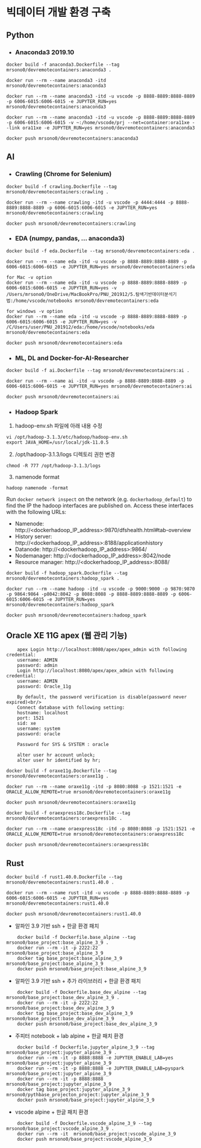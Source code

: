 # 빅데이터 개발 환경 구축

## Python

- ### Anaconda3 2019.10

```
docker build -f anaconda3.Dockerfile --tag mrsono0/devremotecontainers:anaconda3 .

docker run --rm --name anaconda3 -itd mrsono0/devremotecontainers:anaconda3

docker run --rm --name anaconda3 -itd -u vscode -p 8888-8889:8888-8889 -p 6006-6015:6006-6015 -e JUPYTER_RUN=yes mrsono0/devremotecontainers:anaconda3

docker run --rm --name anaconda3 -itd -u vscode -p 8888-8889:8888-8889 -p 6006-6015:6006-6015 -v ~:/home/vscode/prj --net=container:ora11xe --link ora11xe -e JUPYTER_RUN=yes mrsono0/devremotecontainers:anaconda3

docker push mrsono0/devremotecontainers:anaconda3
```

## AI

- ### Crawling (Chrome for Selenium)

```
docker build -f crawling.Dockerfile --tag mrsono0/devremotecontainers:crawling .

docker run --rm --name crawling -itd -u vscode -p 4444:4444 -p 8888-8889:8888-8889 -p 6006-6015:6006-6015 -e JUPYTER_RUN=yes mrsono0/devremotecontainers:crawling

docker push mrsono0/devremotecontainers:crawling
```

- ### EDA (numpy, pandas, ... anaconda3)

```
docker build -f eda.Dockerfile --tag mrsono0/devremotecontainers:eda .

docker run --rm --name eda -itd -u vscode -p 8888-8889:8888-8889 -p 6006-6015:6006-6015 -e JUPYTER_RUN=yes mrsono0/devremotecontainers:eda

for Mac -v option
docker run --rm --name eda -itd -u vscode -p 8888-8889:8888-8889 -p 6006-6015:6006-6015 -e JUPYTER_RUN=yes -v /Users/mrsono0/OneDrive/MacBookPro/PNU_201912/5.탐색기반데이터분석기법:/home/vscode/notebooks mrsono0/devremotecontainers:eda

for windows -v option
docker run --rm --name eda -itd -u vscode -p 8888-8889:8888-8889 -p 6006-6015:6006-6015 -e JUPYTER_RUN=yes -v /C/Users/user/PNU_201912/eda:/home/vscode/notebooks/eda mrsono0/devremotecontainers:eda

docker push mrsono0/devremotecontainers:eda
```

- ### ML, DL and Docker-for-AI-Researcher

```
docker build -f ai.Dockerfile --tag mrsono0/devremotecontainers:ai .

docker run --rm --name ai -itd -u vscode -p 8888-8889:8888-8889 -p 6006-6015:6006-6015 -e JUPYTER_RUN=yes mrsono0/devremotecontainers:ai

docker push mrsono0/devremotecontainers:ai
```

- ### Hadoop Spark
1. hadoop-env.sh 파일에 아래 내용 수정

```
vi /opt/hadoop-3.1.3/etc/hadoop/hadoop-env.sh
export JAVA_HOME=/usr/local/jdk-11.0.5
```
2. /opt/hadoop-3.1.3/logs 디렉토리 권한 변경

```
chmod -R 777 /opt/hadoop-3.1.3/logs
```
3. namenode format
```
hadoop namenode -format
```

Run `docker network inspect` on the network (e.g. `dockerhadoop_default`) to find the IP the hadoop interfaces are published on. Access these interfaces with the following URLs:

* Namenode: http://<dockerhadoop_IP_address>:9870/dfshealth.html#tab-overview
* History server: http://<dockerhadoop_IP_address>:8188/applicationhistory
* Datanode: http://<dockerhadoop_IP_address>:9864/
* Nodemanager: http://<dockerhadoop_IP_address>:8042/node
* Resource manager: http://<dockerhadoop_IP_address>:8088/

```
docker build -f hadoop_spark.Dockerfile --tag mrsono0/devremotecontainers:hadoop_spark .

docker run --rm --name hadoop -itd -u vscode -p 9000:9000 -p 9870:9870 -p 9864:9864 -p8042:8042 -p 8088:8088 -p 8888-8889:8888-8889 -p 6006-6015:6006-6015 -e JUPYTER_RUN=yes mrsono0/devremotecontainers:hadoop_spark

docker push mrsono0/devremotecontainers:hadoop_spark
```

## Oracle XE 11G apex (웹 관리 기능)

```
    apex Login http://localhost:8080/apex/apex_admin with following credential:
    username: ADMIN
    password: admin
    Login http://localhost:8080/apex/apex_admin with following credential:
    username: ADMIN
    password: Oracle_11g

    By default, the password verification is disable(password never expired)<br/>
    Connect database with following setting:
    hostname: localhost
    port: 1521
    sid: xe
    username: system
    password: oracle

    Password for SYS & SYSTEM : oracle

    alter user hr account unlock;
    alter user hr identified by hr;

docker build -f oraxe11g.Dockerfile --tag mrsono0/devremotecontainers:oraxe11g .

docker run --rm --name oraxe11g -itd -p 8080:8088 -p 1521:1521 -e ORACLE_ALLOW_REMOTE=true mrsono0/devremotecontainers:oraxe11g

docker push mrsono0/devremotecontainers:oraxe11g

docker build -f oraexpress18c.Dockerfile --tag mrsono0/devremotecontainers:oraexpress18c .

docker run --rm --name oraexpress18c -itd -p 8080:8088 -p 1521:1521 -e ORACLE_ALLOW_REMOTE=true mrsono0/devremotecontainers:oraexpress18c

docker push mrsono0/devremotecontainers:oraexpress18c
```

## Rust

```
docker build -f rust1.40.0.Dockerfile --tag mrsono0/devremotecontainers:rust1.40.0 .

docker run --rm --name rust -itd -u vscode -p 8888-8889:8888-8889 -p 6006-6015:6006-6015 -e JUPYTER_RUN=yes mrsono0/devremotecontainers:rust1.40.0

docker push mrsono0/devremotecontainers:rust1.40.0
```

- 알파인 3.9 기반 ssh + 한글 환경 패치  
```
    docker build -f Dockerfile.base_alpine --tag mrsono0/base_project:base_alpine_3_9 .
    docker run --rm -it -p 2222:22 mrsono0/base_project:base_alpine_3_9
    docker tag base_project:base_alpine_3_9 mrsono0/base_project:base_alpine_3_9
    docker push mrsono0/base_project:base_alpine_3_9
```

- 알파인 3.9 기반 ssh + 추가 라이브러리 + 한글 환경 패치  
```
    docker build -f Dockerfile.base_dev_alpine --tag mrsono0/base_project:base_dev_alpine_3_9 .
    docker run --rm -it -p 2222:22 mrsono0/base_project:base_dev_alpine_3_9
    docker tag base_project:base_dev_alpine_3_9 mrsono0/base_project:base_dev_alpine_3_9
    docker push mrsono0/base_project:base_dev_alpine_3_9
```

- 주피터 notebook + lab alpine + 한글 패치 환경
```
    docker build -f Dockerfile.jupyter_alpine_3_9 --tag mrsono0/base_project:jupyter_alpine_3_9 .
    docker run --rm -it -p 8888:8888 -e JUPYTER_ENABLE_LAB=yes mrsono0/base_project:jupyter_alpine_3_9
    docker run --rm -it -p 8888:8888 -e JUPYTER_ENABLE_LAB=pyspark mrsono0/base_project:jupyter_alpine_3_9
    docker run --rm -it -p 8888:8888 mrsono0/base_project:jupyter_alpine_3_9
    docker tag base_project:jupyter_alpine_3_9 mrsono0/pythbase_projecton_project:jupyter_alpine_3_9
    docker push mrsono0/base_project:jupyter_alpine_3_9
```

- vscode alpine + 한글 패치 환경
```
    docker build -f Dockerfile.vscode_alpine_3_9 --tag mrsono0/base_project:vscode_alpine_3_9 .
    docker run --rm -it  mrsono0/base_project:vscode_alpine_3_9
    docker push mrsono0/base_project:vscode_alpine_3_9
```
